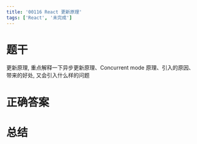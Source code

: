 ```yaml
---
title: '00116 React 更新原理'
tags: ['React', '未完成']
---
```


# 题干

更新原理, 重点解释一下异步更新原理、Concurrent mode 原理、引入的原因、带来的好处, 又会引入什么样的问题

# 正确答案



# 总结



<script>
  function func() {

  }
  
</script>